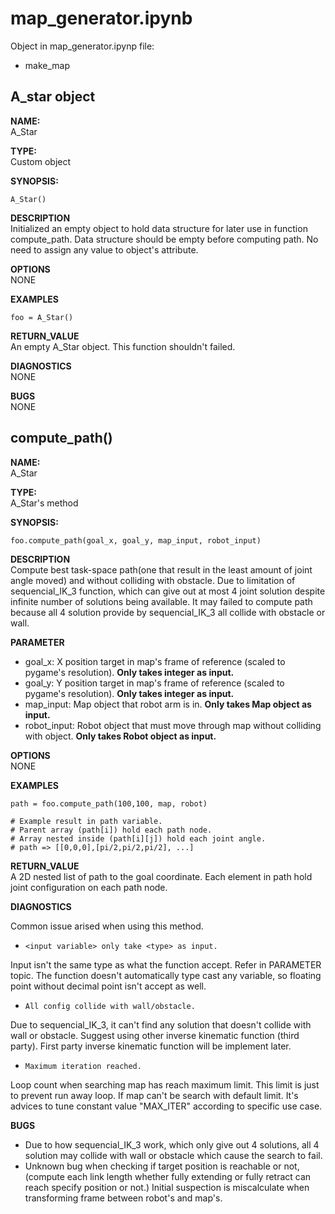 # map_generator.ipynb
Object in map_generator.ipynp file:
- make_map

## A_star object

**NAME:** \
A_Star

**TYPE:**\
Custom object

**SYNOPSIS:** 
```
A_Star()
```

**DESCRIPTION**\
Initialized an empty object to hold data structure for later use in function compute_path. Data structure should be empty before computing path. No need to assign any value to object's attribute.

**OPTIONS**\
NONE

**EXAMPLES**
```
foo = A_Star()
```

**RETURN_VALUE**\
An empty A_Star object. This function shouldn't failed.

**DIAGNOSTICS**\
NONE

**BUGS**\
NONE

## compute_path()

**NAME:** \
A_Star

**TYPE:**\
A_Star's method

**SYNOPSIS:** 
```
foo.compute_path(goal_x, goal_y, map_input, robot_input)
```

**DESCRIPTION**\
Compute best task-space path(one that result in the least amount of joint angle moved) and without colliding with obstacle. Due to limitation of sequencial_IK_3 function, which can give out at most 4 joint solution despite infinite number of solutions being available. It may failed to compute path because all 4 solution provide by sequencial_IK_3 all collide with obstacle or wall.


**PARAMETER**
- goal_x: X position target in map's frame of reference (scaled to pygame's resolution). **Only takes integer as input.**
- goal_y: Y position target in map's frame of reference (scaled to pygame's resolution). **Only takes integer as input.**
- map_input: Map object that robot arm is in. **Only takes Map object as input.** 
- robot_input: Robot object that must move through map without colliding with object. **Only takes Robot object as input.** 

**OPTIONS**\
NONE

**EXAMPLES**
```
path = foo.compute_path(100,100, map, robot)

# Example result in path variable.
# Parent array (path[i]) hold each path node.
# Array nested inside (path[i][j]) hold each joint angle.
# path => [[0,0,0],[pi/2,pi/2,pi/2], ...]
```

**RETURN_VALUE**\
A 2D nested list of path to the goal coordinate. Each element in path hold joint configuration on each path node.

**DIAGNOSTICS**

Common issue arised when using this method.
- `<input variable> only take <type> as input.`

Input isn't the same type as what the function accept. Refer in PARAMETER topic. The function doesn't automatically type cast any variable, so floating point without decimal point isn't accept as well.

- `All config collide with wall/obstacle.`

Due to sequencial_IK_3, it can't find any solution that doesn't collide with wall or obstacle. Suggest using other inverse kinematic function (third party). First party inverse kinematic function will be implement later.

- `Maximum iteration reached.`

Loop count when searching map has reach maximum limit. This limit is just to prevent run away loop. If map can't be search with default limit. It's advices to tune constant value "MAX_ITER" according to specific use case.

**BUGS**
- Due to how sequencial_IK_3 work, which only give out 4 solutions, all 4 solution may collide with wall or obstacle which cause the search to fail. 
- Unknown bug when checking if target position is reachable or not, (compute each link length whether fully extending or fully retract can reach specify position or not.) Initial suspection is miscalculate when transforming frame between robot's and map's.